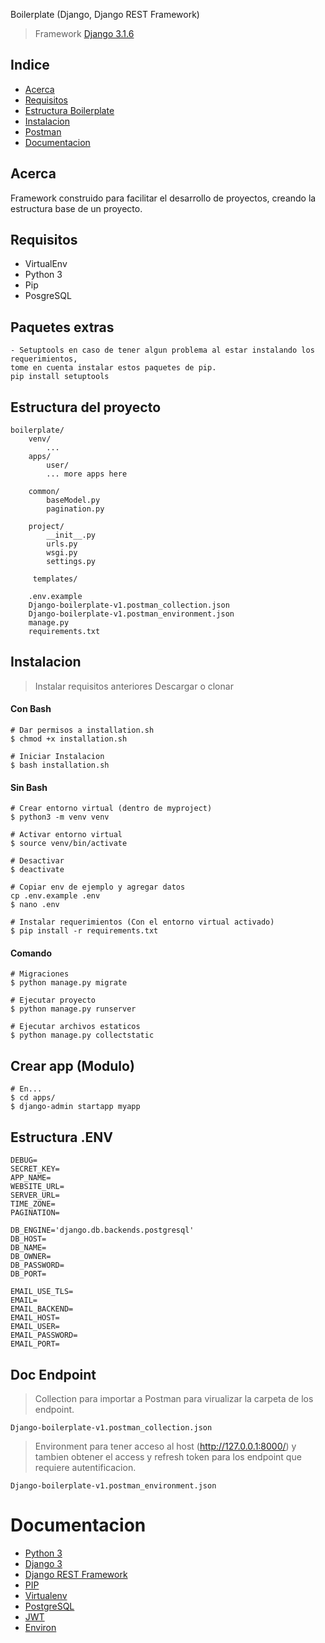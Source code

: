 Boilerplate (Django, Django REST Framework)

> Framework [Django 3.1.6](https://docs.djangoproject.com/en/3.1/releases/3.1/)

## Indice

* [Acerca](#Acerca)
* [Requisitos](#Requisitos)
* [Estructura Boilerplate](#Estructura)
* [Instalacion](#Instalacion)
* [Postman](#Postman)
* [Documentacion](#Documentacion)

## Acerca

Framework construido para facilitar el desarrollo de proyectos, creando la estructura base
de un proyecto.

## Requisitos

- VirtualEnv
- Python 3
- Pip
- PosgreSQL

## Paquetes extras
```
- Setuptools en caso de tener algun problema al estar instalando los requerimientos, 
tome en cuenta instalar estos paquetes de pip.
pip install setuptools
```

## Estructura del proyecto

```
boilerplate/
    venv/
        ...
    apps/
        user/
        ... more apps here

    common/
        baseModel.py
        pagination.py

    project/
        __init__.py
        urls.py
        wsgi.py
        settings.py

     templates/

    .env.example
    Django-boilerplate-v1.postman_collection.json
    Django-boilerplate-v1.postman_environment.json
    manage.py
    requirements.txt
```

## Instalacion
> Instalar requisitos anteriores
> Descargar o clonar 

#### Con Bash
```
# Dar permisos a installation.sh
$ chmod +x installation.sh

# Iniciar Instalacion
$ bash installation.sh
```

#### Sin Bash
```
# Crear entorno virtual (dentro de myproject)
$ python3 -m venv venv

# Activar entorno virtual
$ source venv/bin/activate

# Desactivar
$ deactivate

# Copiar env de ejemplo y agregar datos
cp .env.example .env
$ nano .env

# Instalar requerimientos (Con el entorno virtual activado)
$ pip install -r requirements.txt
```

#### Comando 
```
# Migraciones
$ python manage.py migrate

# Ejecutar proyecto
$ python manage.py runserver

# Ejecutar archivos estaticos
$ python manage.py collectstatic
```

## Crear app (Modulo)
```
# En...
$ cd apps/
$ django-admin startapp myapp
```

## Estructura .ENV
```
DEBUG=
SECRET_KEY=
APP_NAME=
WEBSITE_URL=
SERVER_URL=
TIME_ZONE=
PAGINATION=

DB_ENGINE='django.db.backends.postgresql'
DB_HOST=
DB_NAME=
DB_OWNER=
DB_PASSWORD=
DB_PORT=

EMAIL_USE_TLS=
EMAIL=
EMAIL_BACKEND=
EMAIL_HOST=
EMAIL_USER=
EMAIL_PASSWORD=
EMAIL_PORT=
```

## Doc Endpoint 
> Collection para importar a Postman para virualizar la carpeta de los endpoint.
```
Django-boilerplate-v1.postman_collection.json
```
> Environment para tener acceso al host (http://127.0.0.1:8000/) y tambien obtener el access y refresh token para los endpoint que requiere autentificacion.
```
Django-boilerplate-v1.postman_environment.json
```

# Documentacion

* [Python 3](https://www.python.org/doc/)
* [Django 3](https://docs.djangoproject.com/es/3.1/)
* [Django REST Framework](https://www.django-rest-framework.org/)
* [PIP](https://pip.pypa.io/en/stable/)
* [Virtualenv](https://pypi.org/project/virtualenv/)
* [PostgreSQL](https://www.postgresql.org/)
* [JWT](https://medium.com/django-rest/django-rest-framework-jwt-authentication-94bee36f2af8)
* [Environ](https://django-environ.readthedocs.io/en/latest/)